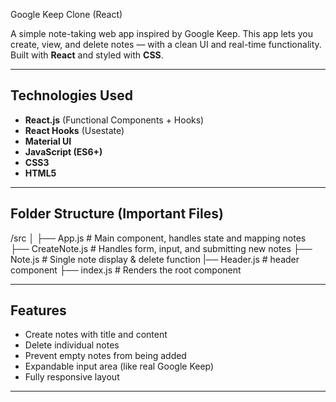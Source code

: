  Google Keep Clone (React)

A simple note-taking web app inspired by Google Keep. This app lets you create, view, and delete notes — with a clean UI and real-time functionality. Built with **React** and styled with **CSS**. 


---

## Technologies Used

- **React.js** (Functional Components + Hooks)
- **React Hooks** (Usestate)
- **Material UI**
- **JavaScript (ES6+)**
- **CSS3**
- **HTML5**

---

## Folder Structure (Important Files)
/src
│
├── App.js               # Main component, handles state and mapping notes
├── CreateNote.js        # Handles form, input, and submitting new notes
├── Note.js              # Single note display & delete function
|── Header.js            #  header component
├── index.js             # Renders the root component

---

##  Features

- Create notes with title and content
- Delete individual notes
- Prevent empty notes from being added
- Expandable input area (like real Google Keep)
- Fully responsive layout

---


